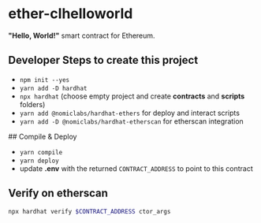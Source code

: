 # ether-clhelloworld

**"Hello, World!"** smart contract for Ethereum.

## Developer Steps to create this project

* `npm init --yes`
* `yarn add -D hardhat`
* `npx hardhat` (choose empty project and create **contracts** and **scripts** folders)
* `yarn add @nomiclabs/hardhat-ethers` for deploy and interact scripts
* `yarn add -D @nomiclabs/hardhat-etherscan` for etherscan integration

## Compile & Deploy

* `yarn compile`
* `yarn deploy`
* update **.env** with the returned `CONTRACT_ADDRESS` to point to this contract

## Verify on etherscan

```bash
npx hardhat verify $CONTRACT_ADDRESS ctor_args
```